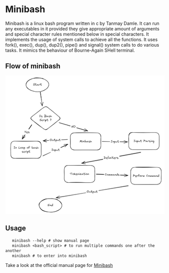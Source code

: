# Minibash

Minibash is a linux bash program written in c by Tanmay Damle. 
It can run any executables in it provided they give appropriate amount of arguments and special character rules mentioned below in special characters. It implements the usage of system calls to achieve all the functions. It uses fork(), exec(), dup(), dup2(), pipe() and signal() system calls to do various tasks. It mimics the behaviour of Bourne-Again SHell terminal.

## Flow of minibash

![Flow](https://github.com/damletanmay/minibash/blob/main/minibash.png)

## Usage
       minibash --help # show manual page
       minibash <bash_script> # to run multiple commands one after the another
       minibash # to enter into minibash

Take a look at the official manual page for [Minibash](https://github.com/damletanmay/minibash/blob/main/minibash_man_page.txt)
